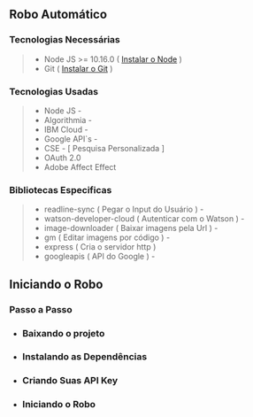 ## Robo Automático 

### Tecnologias Necessárias

>- Node JS >= 10.16.0 ( [Instalar o Node](https://nodejs.org/en/download/) )
>- Git ( [Instalar o Git](https://git-scm.com/downloads) )

### Tecnologias Usadas

>- Node JS -
>- Algorithmia -
>- IBM Cloud -
>- Google API`s -
>- CSE - [ Pesquisa Personalizada ]
>- OAuth 2.0
>- Adobe Affect Effect

### Bibliotecas Especificas

>- readline-sync ( Pegar o Input do Usuário ) -
>- watson-developer-cloud ( Autenticar com o Watson ) -
>- image-downloader ( Baixar imagens pela Url ) -
>- gm ( Editar imagens por código ) -
>- express ( Cria o servidor http )
>- googleapis ( API do Google ) -

## Iniciando o Robo

### Passo a Passo

- ### Baixando o projeto

<!-- !['baixando o projeto'](/images/download.gif "baixando o projeto") -->

- ### Instalando as Dependências

<!-- !['Instalando as Dependências'](/images/npm-install.gif "intalando as depedências") -->

- ### Criando Suas API Key

- ### Iniciando o Robo